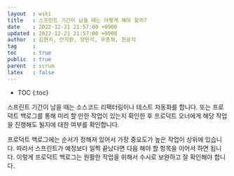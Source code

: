 ```yaml
---
layout  : wiki
title   : 스프린트 기간이 남을 때는 어떻게 해야 할까?
date    : 2022-12-21 21:57:00 +0900
updated : 2022-12-21 21:57:00 +0900
author  : 김현지, 안지환, 양민석, 우종혁, 한윤석
tag     :
toc     : true
public  : true
parent  : scrum
latex   : false
---
```

* TOC
{:toc}

스프린트 기간이 남을 때는 소스코드 리팩터링이나 테스트 자동화를 합니다. 또는 프로덕트 백로그를 통해 미리 할 만한 작업이 있는지 확인한 후 프로덕트 오너에게 해당 작업을 진행해도 될지에 대한 여부를 확인합니다.

프로덕트 백로그에는 순서가 정해져 있어서 가장 중요도가 높은 작업이 상위에 있습니다. 따라서 스프린트가 예정보다 일찍 끝났다면 다음 해야 할 항목을 이어서 하면 됩니다. 이렇게 프로덕트 백로그는 원활한 작업을 위해서 수시로 보완하고 잘 확인해야 합니다.
